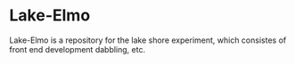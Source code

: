Lake-Elmo
=========

Lake-Elmo is a repository for the lake shore experiment, which consistes of front end development dabbling, etc.

